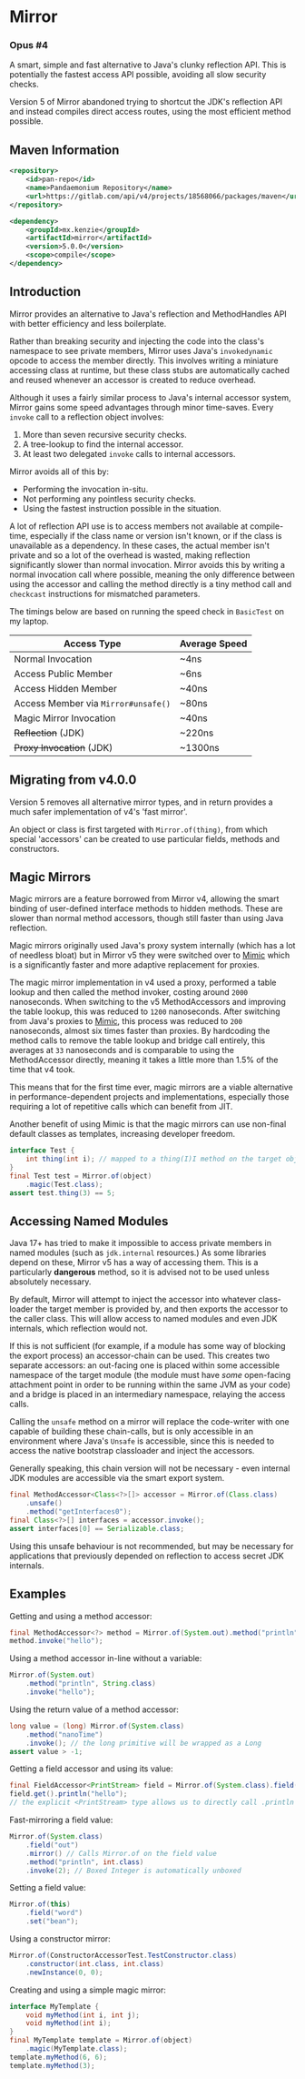 Mirror
=====

### Opus #4

A smart, simple and fast alternative to Java's clunky reflection API.
This is potentially the fastest access API possible, avoiding all slow security checks.

Version 5 of Mirror abandoned trying to shortcut the JDK's reflection API and instead compiles direct access routes, using the most efficient method possible.

## Maven Information
```xml
<repository>
    <id>pan-repo</id>
    <name>Pandaemonium Repository</name>
    <url>https://gitlab.com/api/v4/projects/18568066/packages/maven</url>
</repository>
``` 

```xml
<dependency>
    <groupId>mx.kenzie</groupId>
    <artifactId>mirror</artifactId>
    <version>5.0.0</version>
    <scope>compile</scope>
</dependency>
```

## Introduction

Mirror provides an alternative to Java's reflection and MethodHandles API with better efficiency and less boilerplate.

Rather than breaking security and injecting the code into the class's namespace to see private members, Mirror uses Java's `invokedynamic` opcode to access the member directly. This involves writing a miniature accessing class at runtime, but these class stubs are automatically cached and reused whenever an accessor is created to reduce overhead.

Although it uses a fairly similar process to Java's internal accessor system, Mirror gains some speed advantages through minor time-saves. Every `invoke` call to a reflection object involves:
1. More than seven recursive security checks.
2. A tree-lookup to find the internal accessor.
3. At least two delegated `invoke` calls to internal accessors.

Mirror avoids all of this by:
- Performing the invocation in-situ.
- Not performing any pointless security checks.
- Using the fastest instruction possible in the situation.

A lot of reflection API use is to access members not available at compile-time, especially if the class name or version isn't known, or if the class is unavailable as a dependency. In these cases, the actual member isn't private and so a lot of the overhead is wasted, making reflection significantly slower than normal invocation.
Mirror avoids this by writing a normal invocation call where possible, meaning the only difference between using the accessor and calling the method directly is a tiny method call and `checkcast` instructions for mismatched parameters.

The timings below are based on running the speed check in `BasicTest` on my laptop.

| Access Type                         | Average Speed |
|-------------------------------------|---------------|
| Normal Invocation                   | ~4ns          |
| Access Public Member                | ~6ns          |
| Access Hidden Member                | ~40ns         |
| Access Member via `Mirror#unsafe()` | ~80ns         |
| Magic Mirror Invocation             | ~40ns         |
| ~~Reflection~~ (JDK)                | ~220ns        |
| ~~Proxy Invocation~~ (JDK)          | ~1300ns       |

## Migrating from v4.0.0

Version 5 removes all alternative mirror types, and in return provides a much safer implementation of v4's 'fast mirror'.

An object or class is first targeted with `Mirror.of(thing)`, from which special 'accessors' can be created to use particular fields, methods and constructors.

## Magic Mirrors

Magic mirrors are a feature borrowed from Mirror v4, allowing the smart binding of user-defined interface methods to hidden methods. These are slower than normal method accessors, though still faster than using Java reflection.

Magic mirrors originally used Java's proxy system internally (which has a lot of needless bloat) but in Mirror v5 they were switched over to [Mimic](https://github.com/Moderocky/Mimic) which is a significantly faster and more adaptive replacement for proxies.

The magic mirror implementation in v4 used a proxy, performed a table lookup and then called the method invoker, costing around `2000` nanoseconds.
When switching to the v5 MethodAccessors and improving the table lookup, this was reduced to `1200` nanoseconds.
After switching from Java's proxies to [Mimic](https://github.com/Moderocky/Mimic), this process was reduced to `200` nanoseconds, almost six times faster than proxies.
By hardcoding the method calls to remove the table lookup and bridge call entirely, this averages at `33` nanoseconds and is comparable to using the MethodAccessor directly, meaning it takes a little more than 1.5% of the time that v4 took.

This means that for the first time ever, magic mirrors are a viable alternative in performance-dependent projects and implementations, especially those requiring a lot of repetitive calls which can benefit from JIT.

Another benefit of using Mimic is that the magic mirrors can use non-final default classes as templates, increasing developer freedom.

```java 
interface Test {
    int thing(int i); // mapped to a thing(I)I method on the target object
}
final Test test = Mirror.of(object)
    .magic(Test.class);
assert test.thing(3) == 5;
```

## Accessing Named Modules

Java 17+ has tried to make it impossible to access private members in named modules (such as `jdk.internal` resources.)
As some libraries depend on these, Mirror v5 has a way of accessing them. This is a particularly **dangerous** method, so it is advised not to be used unless absolutely necessary.

By default, Mirror will attempt to inject the accessor into whatever class-loader the target member is provided by, and then exports the accessor to the caller class.
This will allow access to named modules and even JDK internals, which reflection would not.

If this is not sufficient (for example, if a module has some way of blocking the export process) an accessor-chain can be used. This creates two separate accessors: an out-facing one is placed within some accessible namespace of the target module (the module must have *some* open-facing attachment point in order to be running within the same JVM as your code) and a bridge is placed in an intermediary namespace, relaying the access calls.

Calling the `unsafe` method on a mirror will replace the code-writer with one capable of building these chain-calls, but is only accessible in an environment where Java's `Unsafe` is accessible, since this is needed to access the native bootstrap classloader and inject the accessors.

Generally speaking, this chain version will not be necessary - even internal JDK modules are accessible via the smart export system.

```java 
final MethodAccessor<Class<?>[]> accessor = Mirror.of(Class.class)
    .unsafe()
    .method("getInterfaces0");
final Class<?>[] interfaces = accessor.invoke();
assert interfaces[0] == Serializable.class;
```

Using this unsafe behaviour is not recommended, but may be necessary for applications that previously depended on reflection to access secret JDK internals.

## Examples

Getting and using a method accessor:
```java 
final MethodAccessor<?> method = Mirror.of(System.out).method("println", String.class);
method.invoke("hello");
```

Using a method accessor in-line without a variable:
```java 
Mirror.of(System.out)
    .method("println", String.class)
    .invoke("hello");
```

Using the return value of a method accessor:
```java 
long value = (long) Mirror.of(System.class)
    .method("nanoTime")
    .invoke(); // the long primitive will be wrapped as a Long
assert value > -1;
```

Getting a field accessor and using its value:
```java 
final FieldAccessor<PrintStream> field = Mirror.of(System.class).field("out");
field.get().println("hello");
// the explicit <PrintStream> type allows us to directly call .println
```

Fast-mirroring a field value:
```java 
Mirror.of(System.class)
    .field("out")
    .mirror() // Calls Mirror.of on the field value
    .method("println", int.class)
    .invoke(2); // Boxed Integer is automatically unboxed 
```

Setting a field value:
```java 
Mirror.of(this)
    .field("word")
    .set("bean");
```

Using a constructor mirror:
```java 
Mirror.of(ConstructorAccessorTest.TestConstructor.class)
    .constructor(int.class, int.class)
    .newInstance(0, 0);
```

Creating and using a simple magic mirror:
```java 
interface MyTemplate {
    void myMethod(int i, int j);
    void myMethod(int i);
}
final MyTemplate template = Mirror.of(object)
    .magic(MyTemplate.class);
template.myMethod(6, 6);
template.myMethod(3);
```
